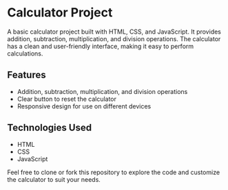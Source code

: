 # Calculator Project

A basic calculator project built with HTML, CSS, and JavaScript. It provides addition, subtraction, multiplication, and division operations. The calculator has a clean and user-friendly interface, making it easy to perform calculations.

## Features

- Addition, subtraction, multiplication, and division operations
- Clear button to reset the calculator
- Responsive design for use on different devices

## Technologies Used

- HTML
- CSS
- JavaScript

Feel free to clone or fork this repository to explore the code and customize the calculator to suit your needs.
